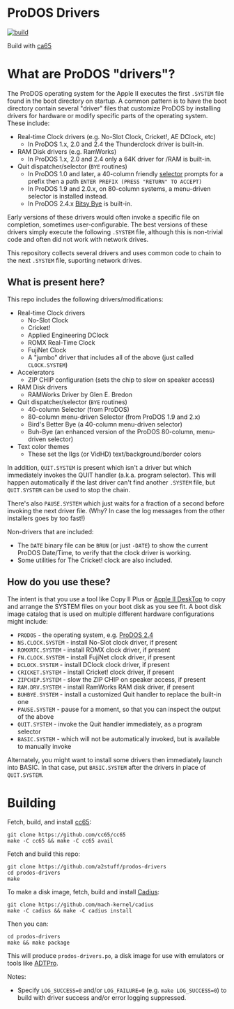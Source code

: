 # ProDOS Drivers

[![build](https://github.com/a2stuff/prodos-drivers/actions/workflows/main.yml/badge.svg)](https://github.com/a2stuff/prodos-drivers/actions/workflows/main.yml)

Build with [ca65](https://cc65.github.io/doc/ca65.html)

# What are ProDOS "drivers"?

The ProDOS operating system for the Apple II executes the first `.SYSTEM` file found in the boot directory on startup. A common pattern is to have the boot directory contain several "driver" files that customize ProDOS by installing drivers for hardware or modify specific parts of the operating system. These include:

* Real-time Clock drivers (e.g. No-Slot Clock, Cricket!, AE DClock, etc)
  * In ProDOS 1.x, 2.0 and 2.4 the Thunderclock driver is built-in.
* RAM Disk drivers (e.g. RamWorks)
  * In ProDOS 1.x, 2.0 and 2.4 only a 64K driver for /RAM is built-in.
* Quit dispatcher/selector (`BYE` routines)
  * In ProDOS 1.0 and later, a 40-column friendly [selector](selector) prompts for a prefix then a path `ENTER PREFIX (PRESS "RETURN" TO ACCEPT)`
  * In ProDOS 1.9 and 2.0.x, on 80-column systems, a menu-driven selector is installed instead.
  * In ProDOS 2.4.x [Bitsy Bye](https://prodos8.com/bitsy-bye/) is built-in.

Early versions of these drivers would often invoke a specific file on completion, sometimes user-configurable. The best versions of these drivers simply execute the following `.SYSTEM` file, although this is non-trivial code and often did not work with network drives.

This repository collects several drivers and uses common code to chain to the next `.SYSTEM` file, suporting network drives.

## What is present here?

This repo includes the following drivers/modifications:

* Real-time Clock drivers
  * No-Slot Clock
  * Cricket!
  * Applied Engineering DClock
  * ROMX Real-Time Clock
  * FujiNet Clock
  * A "jumbo" driver that includes all of the above (just called `CLOCK.SYSTEM`)
* Accelerators
  * ZIP CHIP configuration (sets the chip to slow on speaker access)
* RAM Disk drivers
  * RAMWorks Driver by Glen E. Bredon
* Quit dispatcher/selector (`BYE` routines)
  * 40-column Selector (from ProDOS)
  * 80-column menu-driven Selector (from ProDOS 1.9 and 2.x)
  * Bird's Better Bye (a 40-column menu-driven selector)
  * Buh-Bye (an enhanced version of the ProDOS 80-column, menu-driven selector)
* Text color themes
  * These set the IIgs (or VidHD) text/background/border colors

In addition, `QUIT.SYSTEM` is present which isn't a driver but which immediately invokes the QUIT handler (a.k.a. program selector). This will happen automatically if the last driver can't find another `.SYSTEM` file, but `QUIT.SYSTEM` can be used to stop the chain.

There's also `PAUSE.SYSTEM` which just waits for a fraction of a second before invoking the next driver file. (Why? In case the log messages from the other installers goes by too fast!)

Non-drivers that are included:
* The `DATE` binary file can be `BRUN` (or just `-DATE`) to show the current ProDOS Date/Time, to verify that the clock driver is working.
* Some utilities for The Cricket! clock are also included.

## How do you use these?

The intent is that you use a tool like Copy II Plus or [Apple II DeskTop](https://github.com/a2stuff/a2d) to copy and arrange the SYSTEM files on your boot disk as you see fit. A boot disk image catalog that is used on multiple different hardware configurations might include:

* `PRODOS` - the operating system, e.g. [ProDOS 2.4](https://prodos8.com/)
* `NS.CLOCK.SYSTEM` - install No-Slot clock driver, if present
* `ROMXRTC.SYSTEM` - install ROMX clock driver, if present
* `FN.CLOCK.SYSTEM` - install FujiNet clock driver, if present
* `DCLOCK.SYSTEM` - install DClock clock driver, if present
* `CRICKET.SYSTEM` - install Cricket! clock driver, if present
* `ZIPCHIP.SYSTEM` - slow the ZIP CHIP on speaker access, if present
* `RAM.DRV.SYSTEM` - install RamWorks RAM disk driver, if present
* `BUHBYE.SYSTEM` - install a customized Quit handler to replace the built-in one
* `PAUSE.SYSTEM` - pause for a moment, so that you can inspect the output of the above
* `QUIT.SYSTEM` - invoke the Quit handler immediately, as a program selector
* `BASIC.SYSTEM` - which will not be automatically invoked, but is available to manually invoke

Alternately, you might want to install some drivers then immediately launch into BASIC. In that case, put `BASIC.SYSTEM` after the drivers in place of `QUIT.SYSTEM`.

# Building

Fetch, build, and install [cc65](http://cc65.github.io/cc65/):

```
git clone https://github.com/cc65/cc65
make -C cc65 && make -C cc65 avail
```

Fetch and build this repo:

```
git clone https://github.com/a2stuff/prodos-drivers
cd prodos-drivers
make
```

To make a disk image, fetch, build and install [Cadius](https://github.com/mach-kernel/cadius):

```
git clone https://github.com/mach-kernel/cadius
make -C cadius && make -C cadius install
```

Then you can:

```
cd prodos-drivers
make && make package
```

This will produce `prodos-drivers.po`, a disk image for use with emulators or tools like [ADTPro](http://adtpro.com/).

Notes:
* Specify `LOG_SUCCESS=0` and/or `LOG_FAILURE=0` (e.g. `make LOG_SUCCESS=0`) to build with driver success and/or error logging suppressed.

